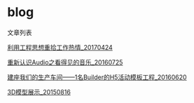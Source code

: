# blog
文章列表

[利用工程思想重拾工作热情_20170424](https://github.com/wendellvian/blog/wiki/%E5%88%A9%E7%94%A8%E5%B7%A5%E7%A8%8B%E6%80%9D%E6%83%B3%E9%87%8D%E6%8B%BE%E5%B7%A5%E4%BD%9C%E7%83%AD%E6%83%85)

[重新认识Audio之看得见的音乐_20160725](https://github.com/wendellvian/blog/wiki/%E9%87%8D%E6%96%B0%E8%AE%A4%E8%AF%86Audio%E4%B9%8B%E7%9C%8B%E5%BE%97%E8%A7%81%E7%9A%84%E9%9F%B3%E4%B9%90_20160725)

[建座我们的生产车间——1名Builder的H5活动模板工程_20160620](https://github.com/wendellvian/blog/wiki/%E5%BB%BA%E5%BA%A7%E6%88%91%E4%BB%AC%E7%9A%84%E7%94%9F%E4%BA%A7%E8%BD%A6%E9%97%B4%E2%80%94%E2%80%941%E5%90%8DBuilder%E7%9A%84H5%E6%B4%BB%E5%8A%A8%E6%A8%A1%E6%9D%BF%E5%B7%A5%E7%A8%8B_20160620)

[3D模型展示_20150816](https://github.com/wendellvian/blog/wiki/3D%E6%A8%A1%E5%9E%8B%E5%B1%95%E7%A4%BA_20150816)


